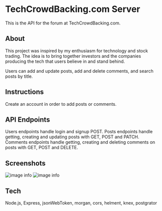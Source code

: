 # TechCrowdBacking.com Server

This is the API for the forum at TechCrowdBacking.com.

## About

This project was inspired by my enthusiasm for technology and stock trading. The idea is to bring together investors and the companies producing the tech that users believe in and stand behind.

Users can add and update posts, add and delete comments, and search posts by title.

## Instructions

Create an account in order to add posts or comments.

## API Endpoints

Users endpoints handle login and signup POST.
Posts endpoints handle getting, creating and updating posts with GET, POST and 
PATCH.
Comments endpoints handle getting, creating and deleting comments on posts with 
GET, POST and DELETE.

## Screenshots

![image info](./src/Landing-Page.png)
![image info](./src/Forum-Page.png)

## Tech

Node.js, Express, jsonWebToken, morgan, cors, helment, knex, postgrator

